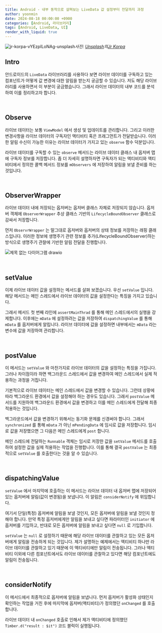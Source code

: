 ```yaml
---
title: Android - 내부 동작으로 살펴보는 LiveData 값 설정부터 전달까지 과정
author: yoonmin
date: 2024-08-18 00:00:00 +0900
categories: [Android, 라이브러리]
tags: [Android, LiveData, UI]
render_with_liquid: true
---
```


![jr-korpa-vYEzpILoNAg-unsplash](https://gist.github.com/user-attachments/assets/297fdf75-a69b-409f-9198-fb71faa96aa0)_사진: [Unsplash](https://unsplash.com/ko/사진/파란색-분홍색-노란색-주황색의-말의-추상-그림-vYEzpILoNAg?utm_content=creditCopyText&utm_medium=referral&utm_source=unsplash)의[Jr Korpa](https://unsplash.com/ko/@jrkorpa?utm_content=creditCopyText&utm_medium=referral&utm_source=unsplash)_

## Intro

안드로이드의 `LiveData` 라이브러리를 사용하다 보면 라이브 데이터를 구독하고 있는 컴포넌트가 어떻게 값 변경에 대한 알림을 받는지 궁금할 수 있습니다. 저도 해당 라이브러리를 사용하면서 이 부분이 궁금했습니다. 그래서 라이브 데이터의 내부 코드를 분석하여 이를 정리하고자 합니다.

​		

## Observe

<script src="https://gist.github.com/Yoon-Min/8423acf0c2f974d429b7d38766c82c00.js"></script>

라이브 데이터는 보통 `ViewModel` 에서 생성 및 업데이트를 관리합니다. 그리고 이러한 변경사항을 라이브 데이터의 구독자인 액티비티 혹은 프래그먼트가 전달받습니다. 이러한 알림 수신이 가능한 이유는 라이브 데이터가 가지고 있는 `observe` 함수 덕분입니다.

<script src="https://gist.github.com/Yoon-Min/c14db4777e02bf21ed32c67bb105c172.js"></script>

라이브 데이터를 구독할 수 있는 `observe` 메서드는 라이브 데이터 클래스 내 옵저버 맵에 구독자 정보를 저장합니다. 좀 더 자세히 설명하자면 구독자가 되는 액티비티와 액티비티에서 정의한 콜백 메서드 정보를 `mObservers` 에 저장하여 알림을 보낼 준비를 하는 것입니다.

​		

## ObserverWrapper

<script src="https://gist.github.com/Yoon-Min/75e77f1d654b3e0b56fdbcb4c2888d88.js"></script>

라이브 데이터 내에 저장되는 옵저버는 옵저버 클래스 자체로 저장되지 않습니다. 옵저버 객체에 `ObserverWrapper` 추상 클래스 기반의 `LifecycleBoundObserver` 클래스로 감싸서 저장합니다.

먼저 `ObservrWrapper` 는 말그대로 옵저버와 옵저버의 상태 정보를 저장하는 래핑 클래스입니다. 이러한 정보에 생명주기 관련 정보를 추가(LifecycleBoundObserver)하는 방식으로 생명주기 관찰에 기반한 알림 전달을 진행합니다.

![제목 없는 다이어그램 drawio](https://gist.github.com/user-attachments/assets/0b0c1876-b215-4fc7-ad8a-eb3517083d5e)

​		

## setValue

<script src="https://gist.github.com/Yoon-Min/29565ffa35911e2eb79961f017ae9d2e.js"></script>

이제 라이브 데이터 값을 설정하는 메서드를 살펴 보겠습니다. 우선 `setValue` 입니다. 해당 메서드는 메인 스레드에서 라이브 데이터의 값을 설정한다는 특징을 가지고 있습니다.

그래서 메서드 첫 번째 라인에 `assertMainThrad` 를 통해 메인 스레드에서의 실행을 강제합니다. 이후에는 `mData` 에 설정하려는 값을 저장하여 `dispatchingValue` 를 통해 `mData` 를 옵저버에게 알립니다. 라이브 데이터에 값을 설정하면 내부에서는 `mData` 라는 변수에 값을 저장하여 관리합니다.

​		

## postValue

<script src="https://gist.github.com/Yoon-Min/1d31bdf52c3bc7e101f26bada17876b2.js"></script>

이 메서드는 `setValue` 와 마찬가지로 라이브 데이터의 값을 설정하는 특징을 가집니다. 그러나 차이점이라 하면 백그라운드 스레드에서 값을 변경하여 메인 스레드에서 실제 적용하는 과정을 거칩니다.

기본적으로 라이브 데이터는 메인 스레드에서 값을 변경할 수 있습니다. 그런데 상황에 따라 백그라운드 환경에서 값을 설정해야 하는 경우도 있습니다. 그래서 `postValue` 메서드를 지원하여 백그라운드 환경에서 값을 변경하고 이를 메인 스레드에게 전달해 최종 적용하는 것입니다.

백그라운드에서 값을 변경하기 위해서는 동기화 문제를 신경써야 합니다. 그래서 `synchronized` 를 통해 `mData` 가 아닌 `mPendingData` 에 임시로 값을 저장합니다. 임시로 값을 저장했으면 그 다음은 메인 스레드에게 `post` 합니다.

<script src="https://gist.github.com/Yoon-Min/d82b8d40ac48fa3fb8cac647aef5bd2c.js"></script>

메인 스레드에 전달하는 `Runnable` 객체는 임시로 저장한 값을 `setValue` 메서드를 호출하여 설정한 값을 실제 적용하는 작업을 진행합니다. 이를 통해 결국 `postValue` 는 최종적으로 `setValue` 를 호출한다는 것을 알 수 있습니다.

​		

## dispatchingValue

<script src="https://gist.github.com/Yoon-Min/c49c4a9e03c541a0de155955687285be.js"></script>

`setValue` 에서 마지막에 호출하는 이 메서드는 라이브 데이터 내 옵저버 맵에 저장되어 있는 옵저버에 알림(값이 변경됨)을 보냅니다. 이 알림은 `considerNotify` 에 위임합니다.

여기서 단일(특정) 옵저버에 알림을 보낼 것인지, 모든 옵저버에 알림을 보낼 것인지 정해야 합니다. 만약 특정 옵저버에게만 알림을 보내고 싶다면 파라미터인 `initiator` 에 옵저버를 기입하고, 반대로 모든 옵저버에 알림을 보내고 싶다면 `null` 로 기입합니다.

`setValue` 는 `null` 로 설정하기 때문에 해당 라이브 데이터를 관찰하고 있는 모든 옵저버에게 알림을 전송하게 되는 것입니다. 제가 설명하는 예제에서는 액티비티 하나만 라이브 데이터를 관찰하고 있기 때문에 이 액티비티에만 알림이 전송됩니다. 그러나 액티비티 이외에 다른 컴포넌트에서도 라이브 데이터를 관찰하고 있다면 해당 컴포넌트에도 알림이 전송됩니다.

​		

## considerNotify

<script src="https://gist.github.com/Yoon-Min/8c8ee54aa432d7140e6060eafe837a45.js"></script>

이 메서드에서 최종적으로 옵저버에 알림을 보냅니다. 먼저 옵저버가 활성화 상태인지 확인하는 작업을 거친 후에 마지막에 옵저버(액티비티)가 정의했던 `onChanged` 를 호출합니다.

<script src="https://gist.github.com/Yoon-Min/8423acf0c2f974d429b7d38766c82c00.js"></script>

라이브 데이터 내 `onChanged` 호출로 인해서 제가 액티비티에 정의했던 `Timber.d("result : $it")` 코드 블럭이 실행됩니다. 





